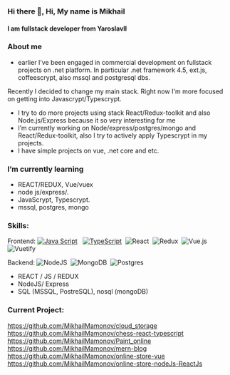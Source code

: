 ### Hi there 👋, Hi, My name is  Mikhail
#### I am fullstack developer from Yaroslavll 
###  About me
* earlier I’ve been engaged
in commercial development on fullstack projects on .net platform. In  particular .net framework 4.5, ext.js, coffeescrypt, also mssql and postgresql dbs.  


Recently I decided to change my main stack. Right now I'm more focused on getting into Javascrypt/Typescrypt.

*  I try to do more projects using stack React/Redux-toolkit and also Node.js/Express because it so very interesting for me
*  I’m currently working on Node/express/postgres/mongo and React/Redux-toolkit, also I try to actively apply Typescrypt in my projects.
*  I have simple projects on vue, .net core and etc.
###  I’m currently learning 
 - REACT/REDUX, Vue/vuex
 -  node js/express/.
 -  JavaScrypt, Typescrypt.
 -  mssql, postgres, mongo

### Skills:


Frontend: 
[![Java Script](https://shields.io/badge/-Java_Script-F7DF1E?logo=javascript&style=for-the-badge&logoColor=222)](https://learn.javascript.ru/) &nbsp;
[![TypeScript](https://img.shields.io/badge/-TypeScript-f9fbfa?logo=TypeScript&style=for-the-badge)](https://www.typescriptlang.org/)&nbsp;
![React](https://img.shields.io/badge/react-%2320232a.svg?style=for-the-badge&logo=react&logoColor=%2361DAFB)&nbsp;
![Redux](https://img.shields.io/badge/redux-%23593d88.svg?style=for-the-badge&logo=redux&logoColor=white)&nbsp;
![Vue.js](https://img.shields.io/badge/vuejs-%2335495e.svg?style=for-the-badge&logo=vuedotjs&logoColor=%234FC08D)&nbsp;
![Vuetify](https://img.shields.io/badge/Vuetify-1867C0?style=for-the-badge&logo=vuetify&logoColor=AEDDFF)&nbsp;
<br />

Backend: 
![NodeJS](https://img.shields.io/badge/https://img.shields.io/badge/logo-nodejs?logo=nodejslogoColor=white)&nbsp;
![MongoDB](https://img.shields.io/badge/MongoDB-%234ea94b.svg?style=for-the-badge&logo=mongodb&logoColor=white)&nbsp;
![Postgres](https://img.shields.io/badge/postgres-%23316192.svg?style=for-the-badge&logo=postgresql&logoColor=white)&nbsp;
<br />
* REACT  / JS / REDUX
* NodeJS/ Express
* SQL (MSSQL, PostreSQL), nosql (mongoDB) 

### Current Project:

https://github.com/MikhailMamonov/cloud_storage
https://github.com/MikhailMamonov/chess-react-typescript
https://github.com/MikhailMamonov/Paint_online
https://github.com/MikhailMamonov/mern-blog
https://github.com/MikhailMamonov/online-store-vue
https://github.com/MikhailMamonov/online-store-nodeJs-ReactJs
